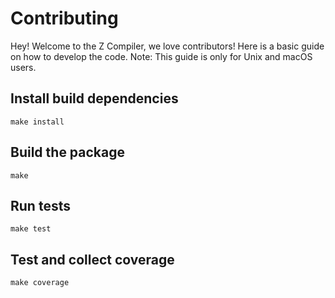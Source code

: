 # Contributing

Hey! Welcome to the Z Compiler, we love contributors! Here is a basic guide on how to develop the code.
Note: This guide is only for Unix and macOS users.

## Install build dependencies

```shell
make install
```

## Build the package

```shell
make
```

## Run tests

```shell
make test
```

## Test and collect coverage

```shell
make coverage
```
